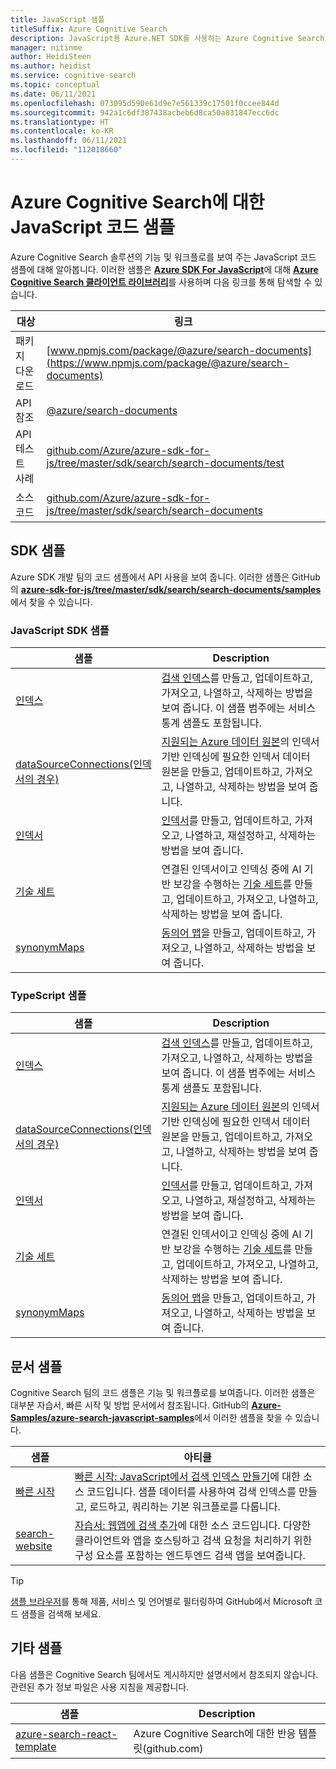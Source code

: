 ```yaml
---
title: JavaScript 샘플
titleSuffix: Azure Cognitive Search
description: JavaScript용 Azure.NET SDK를 사용하는 Azure Cognitive Search 데모 JavaScript 코드 샘플을 찾습니다.
manager: nitinme
author: HeidiSteen
ms.author: heidist
ms.service: cognitive-search
ms.topic: conceptual
ms.date: 06/11/2021
ms.openlocfilehash: 073095d590e61d9e7e561339c17501f0ccee844d
ms.sourcegitcommit: 942a1c6df387438acbeb6d8ca50a831847ecc6dc
ms.translationtype: HT
ms.contentlocale: ko-KR
ms.lasthandoff: 06/11/2021
ms.locfileid: "112018660"
---
```

# <a name="javascript-code-samples-for-azure-cognitive-search"></a>Azure Cognitive Search에 대한 JavaScript 코드 샘플

Azure Cognitive Search 솔루션의 기능 및 워크플로를 보여 주는 JavaScript 코드 샘플에 대해 알아봅니다. 이러한 샘플은 [**Azure SDK For JavaScript**](/azure/developer/javascript/)에 대해 [**Azure Cognitive Search 클라이언트 라이브러리**](/javascript/api/overview/azure/search-documents-readme)를 사용하며 다음 링크를 통해 탐색할 수 있습니다.

| 대상 | 링크 |
|--------|------|
| 패키지 다운로드 | [www.npmjs.com/package/@azure/search-documents](https://www.npmjs.com/package/@azure/search-documents) |
| API 참조 | [@azure/search-documents](/javascript/api/@azure/search-documents/)  |
| API 테스트 사례 | [github.com/Azure/azure-sdk-for-js/tree/master/sdk/search/search-documents/test](https://github.com/Azure/azure-sdk-for-js/tree/master/sdk/search/search-documents/test) |
| 소스 코드 | [github.com/Azure/azure-sdk-for-js/tree/master/sdk/search/search-documents](https://github.com/Azure/azure-sdk-for-js/tree/master/sdk/search/search-documents)  |

## <a name="sdk-samples"></a>SDK 샘플

Azure SDK 개발 팀의 코드 샘플에서 API 사용을 보여 줍니다. 이러한 샘플은 GitHub의 [**azure-sdk-for-js/tree/master/sdk/search/search-documents/samples**](https://github.com/Azure/azure-sdk-for-js/tree/master/sdk/search/search-documents/samples)에서 찾을 수 있습니다.

### <a name="javascript-sdk-samples"></a>JavaScript SDK 샘플

| 샘플 | Description |
|---------|-------------|
| [인덱스](https://github.com/Azure/azure-sdk-for-js/tree/master/sdk/search/search-documents/samples/javascript/src/indexes) | [검색 인덱스](search-what-is-an-index.md)를 만들고, 업데이트하고, 가져오고, 나열하고, 삭제하는 방법을 보여 줍니다. 이 샘플 범주에는 서비스 통계 샘플도 포함됩니다. |
| [dataSourceConnections(인덱서의 경우)](https://github.com/Azure/azure-sdk-for-js/tree/master/sdk/search/search-documents/samples/javascript/src/dataSourceConnections) | [지원되는 Azure 데이터 원본](search-indexer-overview.md#supported-data-sources)의 인덱서 기반 인덱싱에 필요한 인덱서 데이터 원본을 만들고, 업데이트하고, 가져오고, 나열하고, 삭제하는 방법을 보여 줍니다. |
| [인덱서](https://github.com/Azure/azure-sdk-for-js/tree/master/sdk/search/search-documents/samples/javascript/src/indexers) |  [인덱서](search-indexer-overview.md)를 만들고, 업데이트하고, 가져오고, 나열하고, 재설정하고, 삭제하는 방법을 보여 줍니다.|
| [기술 세트](https://github.com/Azure/azure-sdk-for-js/tree/master/sdk/search/search-documents/samples/javascript/src/skillSets) |   연결된 인덱서이고 인덱싱 중에 AI 기반 보강을 수행하는 [기술 세트](cognitive-search-working-with-skillsets.md)를 만들고, 업데이트하고, 가져오고, 나열하고, 삭제하는 방법을 보여 줍니다. |
| [synonymMaps](https://github.com/Azure/azure-sdk-for-js/tree/master/sdk/search/search-documents/samples/javascript/src/synonymMaps) | [동의어 맵](search-synonyms.md)을 만들고, 업데이트하고, 가져오고, 나열하고, 삭제하는 방법을 보여 줍니다.  |

### <a name="typescript-samples"></a>TypeScript 샘플

| 샘플 | Description |
|---------|-------------|
| [인덱스](https://github.com/Azure/azure-sdk-for-js/tree/master/sdk/search/search-documents/samples/typescript/src/indexes) | [검색 인덱스](search-what-is-an-index.md)를 만들고, 업데이트하고, 가져오고, 나열하고, 삭제하는 방법을 보여 줍니다. 이 샘플 범주에는 서비스 통계 샘플도 포함됩니다. |
| [dataSourceConnections(인덱서의 경우)](https://github.com/Azure/azure-sdk-for-js/tree/master/sdk/search/search-documents/samples/typescript/src/dataSourceConnections) | [지원되는 Azure 데이터 원본](search-indexer-overview.md#supported-data-sources)의 인덱서 기반 인덱싱에 필요한 인덱서 데이터 원본을 만들고, 업데이트하고, 가져오고, 나열하고, 삭제하는 방법을 보여 줍니다. |
| [인덱서](https://github.com/Azure/azure-sdk-for-js/tree/master/sdk/search/search-documents/samples/typescript/src/indexers) |  [인덱서](search-indexer-overview.md)를 만들고, 업데이트하고, 가져오고, 나열하고, 재설정하고, 삭제하는 방법을 보여 줍니다.|
| [기술 세트](https://github.com/Azure/azure-sdk-for-js/tree/master/sdk/search/search-documents/samples/typescript/src/skillSets) |   연결된 인덱서이고 인덱싱 중에 AI 기반 보강을 수행하는 [기술 세트](cognitive-search-working-with-skillsets.md)를 만들고, 업데이트하고, 가져오고, 나열하고, 삭제하는 방법을 보여 줍니다. |
| [synonymMaps](https://github.com/Azure/azure-sdk-for-js/tree/master/sdk/search/search-documents/samples/typescript/src/synonymMaps) | [동의어 맵](search-synonyms.md)을 만들고, 업데이트하고, 가져오고, 나열하고, 삭제하는 방법을 보여 줍니다.  |

## <a name="doc-samples"></a>문서 샘플

Cognitive Search 팀의 코드 샘플은 기능 및 워크플로를 보여줍니다. 이러한 샘플은 대부분 자습서, 빠른 시작 및 방법 문서에서 참조됩니다. GitHub의 [**Azure-Samples/azure-search-javascript-samples**](https://github.com/Azure-Samples/azure-search-javascript-samples)에서 이러한 샘플을 찾을 수 있습니다.

| 샘플 | 아티클 |
|---------|---------|
| [빠른 시작](https://github.com/Azure-Samples/azure-search-javascript-samples/tree/master/quickstart/v11) | [빠른 시작: JavaScript에서 검색 인덱스 만들기](search-get-started-javascript.md)에 대한 소스 코드입니다. 샘플 데이터를 사용하여 검색 인덱스를 만들고, 로드하고, 쿼리하는 기본 워크플로를 다룹니다. |
| [search-website](https://github.com/azure-samples/azure-search-javascript-samples/tree/master/search-website) | [자습서: 웹앱에 검색 추가](tutorial-javascript-overview.md)에 대한 소스 코드입니다. 다양한 클라이언트와 앱을 호스팅하고 검색 요청을 처리하기 위한 구성 요소를 포함하는 엔드투엔드 검색 앱을 보여줍니다.|

> [!Tip]
> [샘플 브라우저](/samples/browse/?languages=javascript&products=azure-cognitive-search)를 통해 제품, 서비스 및 언어별로 필터링하여 GitHub에서 Microsoft 코드 샘플을 검색해 보세요.

## <a name="other-samples"></a>기타 샘플

다음 샘플은 Cognitive Search 팀에서도 게시하지만 설명서에서 참조되지 않습니다. 관련된 추가 정보 파일은 사용 지침을 제공합니다.

| 샘플 | Description |
|---------|-------------|
| [azure-search-react-template](https://github.com/dereklegenzoff/azure-search-react-template) | Azure Cognitive Search에 대한 반응 템플릿(github.com) |
